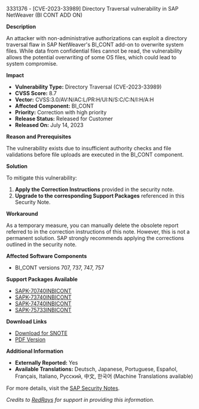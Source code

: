 3331376 - [CVE-2023-33989] Directory Traversal vulnerability in SAP NetWeaver (BI CONT ADD ON)

**Description**

An attacker with non-administrative authorizations can exploit a directory traversal flaw in SAP NetWeaver's BI_CONT add-on to overwrite system files. While data from confidential files cannot be read, the vulnerability allows the potential overwriting of some OS files, which could lead to system compromise.

**Impact**

- **Vulnerability Type:** Directory Traversal (CVE-2023-33989)
- **CVSS Score:** 8.7
- **Vector:** CVSS:3.0/AV:N/AC:L/PR:H/UI:N/S:C/C:N/I:H/A:H
- **Affected Component:** BI_CONT
- **Priority:** Correction with high priority
- **Release Status:** Released for Customer
- **Released On:** July 14, 2023

**Reason and Prerequisites**

The vulnerability exists due to insufficient authority checks and file validations before file uploads are executed in the BI_CONT component.

**Solution**

To mitigate this vulnerability:

1. **Apply the Correction Instructions** provided in the security note.
2. **Upgrade to the corresponding Support Packages** referenced in this Security Note.

**Workaround**

As a temporary measure, you can manually delete the obsolete report referred to in the correction instructions of this note. However, this is not a permanent solution. SAP strongly recommends applying the corrections outlined in the security note.

**Affected Software Components**

- BI_CONT versions 707, 737, 747, 757

**Support Packages Available**

- [SAPK-70740INBICONT](https://me.sap.com/supportpackage/SAPK-70740INBICONT)
- [SAPK-73740INBICONT](https://me.sap.com/supportpackage/SAPK-73740INBICONT)
- [SAPK-74740INBICONT](https://me.sap.com/supportpackage/SAPK-74740INBICONT)
- [SAPK-75733INBICONT](https://me.sap.com/supportpackage/SAPK-75733INBICONT)

**Download Links**

- [Download for SNOTE](https://notesdownloads.sap.com/note/0040000000826142023)
- [PDF Version](https://userapps.support.sap.com/sap/support/sfm/notes/print/0003331376?language=en-US&token=06524EECAEC9ADCEB554CF1AA50D1D76)

**Additional Information**

- **Externally Reported:** Yes
- **Available Translations:** Deutsch, Japanese, Portuguese, Español, Français, Italiano, Русский, 中文, 한국어 (Machine Translations available)

For more details, visit the [SAP Security Notes](https://me.sap.com/notes/0003331376/E).

*Credits to [RedRays](https://redrays.io) for support in providing this information.*